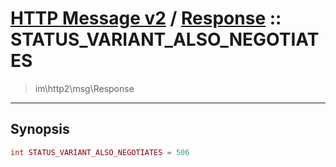 # [HTTP Message v2](http2.md) / [Response](http2-Response.md) :: STATUS_VARIANT_ALSO_NEGOTIATES
 > im\http2\msg\Response
____

## Synopsis
```php
int STATUS_VARIANT_ALSO_NEGOTIATES = 506
```

